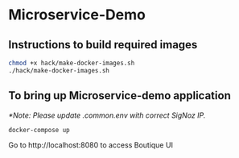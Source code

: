 # Microservice-Demo

## Instructions to build required images

```bash
chmod +x hack/make-docker-images.sh
./hack/make-docker-images.sh
```

## To bring up Microservice-demo application

_*Note: Please update .common.env with correct SigNoz IP._

```bash
docker-compose up
```

Go to http://localhost:8080 to access Boutique UI
